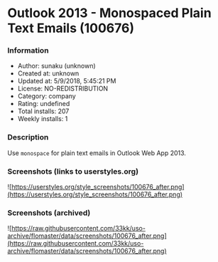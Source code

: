 # Outlook 2013 - Monospaced Plain Text Emails (100676)

### Information
- Author: sunaku (unknown)
- Created at: unknown
- Updated at: 5/9/2018, 5:45:21 PM
- License: NO-REDISTRIBUTION
- Category: company
- Rating: undefined
- Total installs: 207
- Weekly installs: 1


### Description
Use <code>monospace</code> for plain text emails in Outlook Web App 2013.


### Screenshots (links to userstyles.org)
![https://userstyles.org/style_screenshots/100676_after.png](https://userstyles.org/style_screenshots/100676_after.png)


### Screenshots (archived)
![https://raw.githubusercontent.com/33kk/uso-archive/flomaster/data/screenshots/100676_after.png](https://raw.githubusercontent.com/33kk/uso-archive/flomaster/data/screenshots/100676_after.png)
